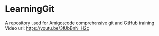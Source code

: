 # LearningGit
A repository used for Amigoscode comprehensive git and GitHub training
Video url: https://youtu.be/3fUbBnN_H2c
